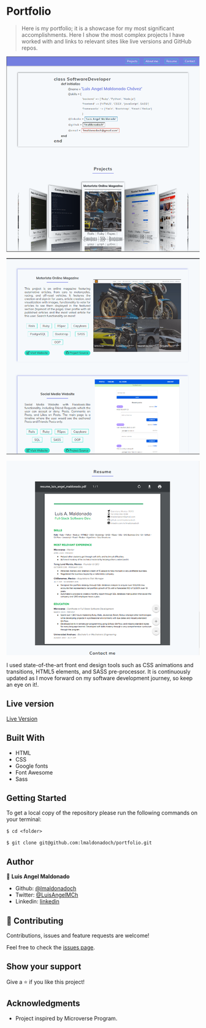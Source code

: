 # Portfolio

> Here is my portfolio; it is a showcase for my most significant accomplishments. Here I show the most complex projects I have worked with and links to relevant sites like live versions and GitHub repos.

![screenshot](images/readme_screenshot01.png)

![screenshot](images/readme_screenshot02.png)

![screenshot](images/readme_screenshot03.png)

I used state-of-the-art front end design tools such as CSS animations and transitions, HTML5 elements, and SASS pre-processor. It is continuously updated as I move forward on my software development journey, so keep an eye on it!.

## Live version

[Live Version](http://www.lmaldonadoch.com)

## Built With

- HTML
- CSS
- Google fonts
- Font Awesome
- Sass

## Getting Started

To get a local copy of the repository please run the following commands on your terminal:

```
$ cd <folder>
```

```
$ git clone git@github.com:lmaldonadoch/portfolio.git
```

## Author

👤 **Luis Angel Maldonado**

- Github: [@lmaldonadoch](https://github.com/lmaldonadoch)
- Twitter: [@LuisAngelMCh](https://twitter.com/LuisAngelMCh)
- Linkedin: [linkedin](https://www.linkedin.com/in/luis-angel-maldonado-5b503a1a3/)

## 🤝 Contributing

Contributions, issues and feature requests are welcome!

Feel free to check the [issues page](https://github.com/lmaldonadoch/portfolio/issues).

## Show your support

Give a ⭐️ if you like this project!

## Acknowledgments

- Project inspired by Microverse Program.

